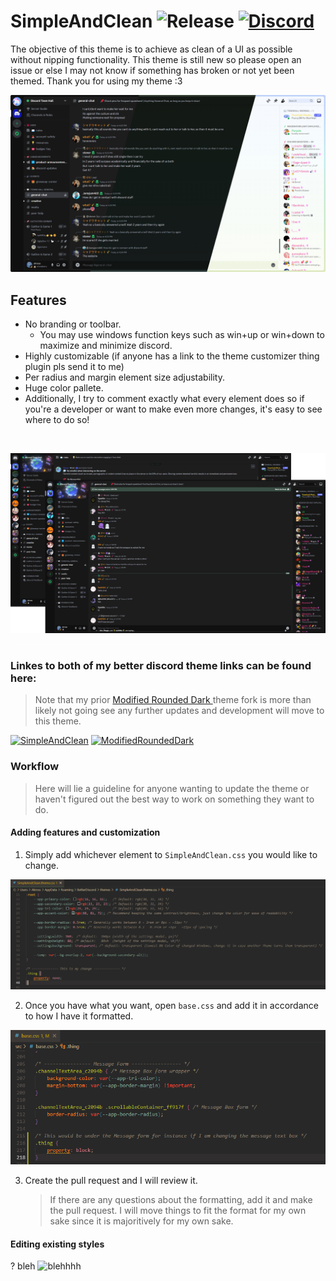 # SimpleAndClean ![Release](https://img.shields.io/github/release/akrossu/SimpleAndClean?logo=github&include_prereleases=&sort=semver&color=62b061&style=flat-square) [![Discord](https://img.shields.io/discord/344266404993826817?logo=discord&logoColor=white&label=discord&color=7289DA&style=flat-square)](https://discord.gg/ANgfZVa)

The objective of this theme is to achieve as clean of a UI as possible without nipping functionality. This theme is still new so please open an issue or else I may not know if something has broken or not yet been themed. Thank you for using my theme :3

![Banner](https://raw.githubusercontent.com/akrossu/SimpleAndClean/theme-compat/src/resources/theme1.png?raw=true)

## Features
- No branding or toolbar.
    - You may use windows function keys such as win+up or win+down to maximize and minimize discord.
- Highly customizable (if anyone has a link to the theme customizer thing plugin pls send it to me)
- Per radius and margin element size adjustability.
- Huge color pallete.
- Additionally, I try to comment exactly what every element does so if you're a developer or want to make even more changes, it's easy to see where to do so!

<br>

![subBanner](https://github.com/akrossu/SimpleAndClean/blob/main/src/resources/theme.png?raw=true)

<div style="border: thin white solid; opacity: 20%"></div>

### Linkes to both of my better discord theme links can be found here:

> Note that my prior [Modified Rounded Dark ](https://github.com/akrossu/ModifiedRoundedDark) theme fork is more than likely not going see any further updates and development will move to this theme.

[![SimpleAndClean](https://github-readme-stats.vercel.app/api/pin/?username=akrossu&repo=SimpleAndClean&bg_color=1B1D23&title_color=FFFFFF&text_color=AAAAAA&icon_color=D68881&hide_border=true)](https://github.com/akrossu/SimpleAndClean) [![ModifiedRoundedDark](https://github-readme-stats.vercel.app/api/pin/?username=akrossu&repo=modifiedroundeddark&bg_color=1B1D23&title_color=FFFFFF&text_color=AAAAAA&icon_color=D68881&hide_border=true)](https://github.com/akrossu/ModifiedRoundedDark)

### Workflow

> Here will lie a guideline for anyone wanting to update the theme or haven't figured out the best way to work on something they want to do.

#### Adding features and customization

1. Simply add whichever element to `SimpleAndClean.css` you would like to change.

![addElement](https://github.com/akrossu/SimpleAndClean/blob/theme-compat/src/resources/Tutrial_addElement.png?raw=true)

2. Once you have what you want, open `base.css` and add it in accordance to how I have it formatted.

![addElement1](https://github.com/akrossu/SimpleAndClean/blob/theme-compat/src/resources/Tutrial_addElement1.png?raw=true)

3. Create the pull request and I will review it.
    > If there are any questions about the formatting, add it and make the pull request. I will move things to fit the format for my own sake since it is majoritively for my own sake.

#### Editing existing styles

? bleh ![blehhhh](https://cdn.7tv.app/emote/630bdc0b581c4d862ef98174/1x.webp)
